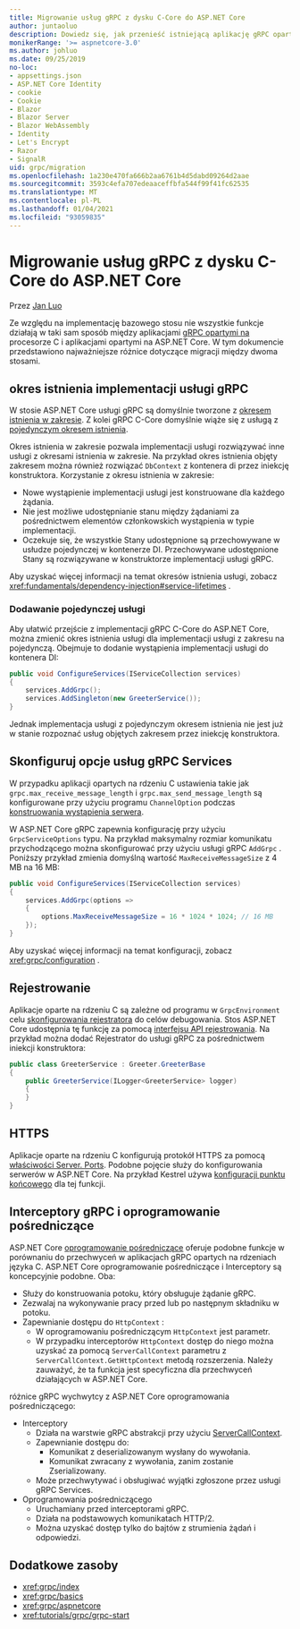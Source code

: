 ```yaml
---
title: Migrowanie usług gRPC z dysku C-Core do ASP.NET Core
author: juntaoluo
description: Dowiedz się, jak przenieść istniejącą aplikację gRPC opartą na procesorze C do uruchamiania na stosie ASP.NET Core.
monikerRange: '>= aspnetcore-3.0'
ms.author: johluo
ms.date: 09/25/2019
no-loc:
- appsettings.json
- ASP.NET Core Identity
- cookie
- Cookie
- Blazor
- Blazor Server
- Blazor WebAssembly
- Identity
- Let's Encrypt
- Razor
- SignalR
uid: grpc/migration
ms.openlocfilehash: 1a230e470fa666b2aa6761b4d5dabd09264d2aae
ms.sourcegitcommit: 3593c4efa707edeaaceffbfa544f99f41fc62535
ms.translationtype: MT
ms.contentlocale: pl-PL
ms.lasthandoff: 01/04/2021
ms.locfileid: "93059835"
---
```

# <a name="migrating-grpc-services-from-c-core-to-aspnet-core"></a>Migrowanie usług gRPC z dysku C-Core do ASP.NET Core

Przez [Jan Luo](https://github.com/juntaoluo)

Ze względu na implementację bazowego stosu nie wszystkie funkcje działają w taki sam sposób między aplikacjami [gRPC opartymi na](https://grpc.io/blog/grpc-stacks) procesorze C i aplikacjami opartymi na ASP.NET Core. W tym dokumencie przedstawiono najważniejsze różnice dotyczące migracji między dwoma stosami.

## <a name="grpc-service-implementation-lifetime"></a>okres istnienia implementacji usługi gRPC

W stosie ASP.NET Core usługi gRPC są domyślnie tworzone z [okresem istnienia w zakresie](xref:fundamentals/dependency-injection#service-lifetimes). Z kolei gRPC C-Core domyślnie wiąże się z usługą z [pojedynczym okresem istnienia](xref:fundamentals/dependency-injection#service-lifetimes).

Okres istnienia w zakresie pozwala implementacji usługi rozwiązywać inne usługi z okresami istnienia w zakresie. Na przykład okres istnienia objęty zakresem można również rozwiązać `DbContext` z kontenera di przez iniekcję konstruktora. Korzystanie z okresu istnienia w zakresie:

* Nowe wystąpienie implementacji usługi jest konstruowane dla każdego żądania.
* Nie jest możliwe udostępnianie stanu między żądaniami za pośrednictwem elementów członkowskich wystąpienia w typie implementacji.
* Oczekuje się, że wszystkie Stany udostępnione są przechowywane w usłudze pojedynczej w kontenerze DI. Przechowywane udostępnione Stany są rozwiązywane w konstruktorze implementacji usługi gRPC.

Aby uzyskać więcej informacji na temat okresów istnienia usługi, zobacz <xref:fundamentals/dependency-injection#service-lifetimes> .

### <a name="add-a-singleton-service"></a>Dodawanie pojedynczej usługi

Aby ułatwić przejście z implementacji gRPC C-Core do ASP.NET Core, można zmienić okres istnienia usługi dla implementacji usługi z zakresu na pojedynczą. Obejmuje to dodanie wystąpienia implementacji usługi do kontenera DI:

```csharp
public void ConfigureServices(IServiceCollection services)
{
    services.AddGrpc();
    services.AddSingleton(new GreeterService());
}
```

Jednak implementacja usługi z pojedynczym okresem istnienia nie jest już w stanie rozpoznać usług objętych zakresem przez iniekcję konstruktora.

## <a name="configure-grpc-services-options"></a>Skonfiguruj opcje usług gRPC Services

W przypadku aplikacji opartych na rdzeniu C ustawienia takie jak `grpc.max_receive_message_length` i `grpc.max_send_message_length` są konfigurowane przy użyciu programu `ChannelOption` podczas [konstruowania wystąpienia serwera](https://grpc.io/grpc/csharp/api/Grpc.Core.Server.html#Grpc_Core_Server__ctor_System_Collections_Generic_IEnumerable_Grpc_Core_ChannelOption__).

W ASP.NET Core gRPC zapewnia konfigurację przy użyciu `GrpcServiceOptions` typu. Na przykład maksymalny rozmiar komunikatu przychodzącego można skonfigurować przy użyciu usługi gRPC `AddGrpc` . Poniższy przykład zmienia domyślną wartość `MaxReceiveMessageSize` z 4 MB na 16 MB:

```csharp
public void ConfigureServices(IServiceCollection services)
{
    services.AddGrpc(options =>
    {
        options.MaxReceiveMessageSize = 16 * 1024 * 1024; // 16 MB
    });
}
```

Aby uzyskać więcej informacji na temat konfiguracji, zobacz <xref:grpc/configuration> .

## <a name="logging"></a>Rejestrowanie

Aplikacje oparte na rdzeniu C są zależne od programu w `GrpcEnvironment` celu [skonfigurowania rejestratora](https://grpc.io/grpc/csharp/api/Grpc.Core.GrpcEnvironment.html?q=size#Grpc_Core_GrpcEnvironment_SetLogger_Grpc_Core_Logging_ILogger_) do celów debugowania. Stos ASP.NET Core udostępnia tę funkcję za pomocą [interfejsu API rejestrowania](xref:fundamentals/logging/index). Na przykład można dodać Rejestrator do usługi gRPC za pośrednictwem iniekcji konstruktora:

```csharp
public class GreeterService : Greeter.GreeterBase
{
    public GreeterService(ILogger<GreeterService> logger)
    {
    }
}
```

## <a name="https"></a>HTTPS

Aplikacje oparte na rdzeniu C konfigurują protokół HTTPS za pomocą [właściwości Server. Ports](https://grpc.io/grpc/csharp/api/Grpc.Core.Server.html#Grpc_Core_Server_Ports). Podobne pojęcie służy do konfigurowania serwerów w ASP.NET Core. Na przykład Kestrel używa [konfiguracji punktu końcowego](xref:fundamentals/servers/kestrel#endpoint-configuration) dla tej funkcji.

## <a name="grpc-interceptors-vs-middleware"></a>Interceptory gRPC i oprogramowanie pośredniczące

ASP.NET Core [oprogramowanie pośredniczące](xref:fundamentals/middleware/index) oferuje podobne funkcje w porównaniu do przechwyceń w aplikacjach gRPC opartych na rdzeniach języka C. ASP.NET Core oprogramowanie pośredniczące i Interceptory są koncepcyjnie podobne. Oba:

* Służy do konstruowania potoku, który obsługuje żądanie gRPC.
* Zezwalaj na wykonywanie pracy przed lub po następnym składniku w potoku.
* Zapewnianie dostępu do `HttpContext` :
  * W oprogramowaniu pośredniczącym `HttpContext` jest parametr.
  * W przypadku interceptorów `HttpContext` dostęp do niego można uzyskać za pomocą `ServerCallContext` parametru z `ServerCallContext.GetHttpContext` metodą rozszerzenia. Należy zauważyć, że ta funkcja jest specyficzna dla przechwyceń działających w ASP.NET Core.

różnice gRPC wychwytcy z ASP.NET Core oprogramowania pośredniczącego:

* Interceptory
  * Działa na warstwie gRPC abstrakcji przy użyciu [ServerCallContext](https://grpc.io/grpc/csharp/api/Grpc.Core.ServerCallContext.html).
  * Zapewnianie dostępu do:
    * Komunikat z deserializowanym wysłany do wywołania.
    * Komunikat zwracany z wywołania, zanim zostanie Zserializowany.
  * Może przechwytywać i obsługiwać wyjątki zgłoszone przez usługi gRPC Services.
* Oprogramowania pośredniczącego
  * Uruchamiany przed interceptorami gRPC.
  * Działa na podstawowych komunikatach HTTP/2.
  * Można uzyskać dostęp tylko do bajtów z strumienia żądań i odpowiedzi.

## <a name="additional-resources"></a>Dodatkowe zasoby

* <xref:grpc/index>
* <xref:grpc/basics>
* <xref:grpc/aspnetcore>
* <xref:tutorials/grpc/grpc-start>
